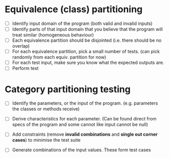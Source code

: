 # Equivalence (class) partitioning
  * [ ] Identify input domain of the program (both valid and invalid inputs)
  * [ ] Identify parts of that input domain that you believe that the program will treat similar (homogeneous behaviour)
  * [ ] Each equivalence partition should be disjointed (i.e. there should be no overlap)
  * [ ] For each equivalence partition, pick a small number of tests. (can pick randomly from each equiv. partition for now)
  * [ ] For each test input, make sure you know what the expected outputs are.
  * [ ] Perform test

# Category partitioning testing

  * [ ] Identify the parameters, or the input of the program. (e.g. parameters the classes or methods receive)

  * [ ] Derive characteristics for each parameter. (Can be found direct from specs of the program and some cannot like input cannot be null)

  * [ ] Add constraints (remove **invalid combinations** and **single out corner cases**) to minimise the test suite

  * [ ] Generate combinations of the input values. These form test cases
